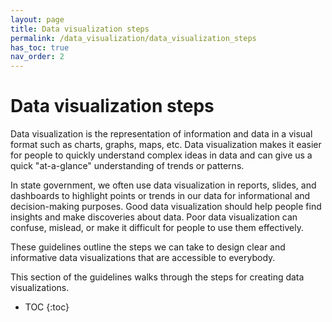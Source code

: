 ```yaml
---
layout: page
title: Data visualization steps
permalink: /data_visualization/data_visualization_steps
has_toc: true
nav_order: 2
---
```

# Data visualization steps

Data visualization is the representation of information and data in a visual format such as charts, graphs, maps, etc. Data visualization makes it easier for people to quickly understand complex ideas in data and can give us a quick "at-a-glance" understanding of trends or patterns.

In state government, we often use data visualization in reports, slides, and dashboards to highlight points or trends in our data for informational and decision-making purposes. Good data visualization should help people find insights and make discoveries about data. Poor data visualization can confuse, mislead, or make it difficult for people to use them effectively. 

These guidelines outline the steps we can take to design clear and informative data visualizations that are accessible to everybody. 

This section of the guidelines walks through the steps for creating data visualizations.

- TOC
{:toc}